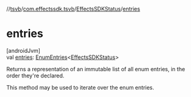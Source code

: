 //[tsvb](../../../index.md)/[com.effectssdk.tsvb](../index.md)/[EffectsSDKStatus](index.md)/[entries](entries.md)

# entries

[androidJvm]\
val [entries](entries.md): [EnumEntries](https://kotlinlang.org/api/latest/jvm/stdlib/kotlin-stdlib/kotlin.enums/-enum-entries/index.html)&lt;[EffectsSDKStatus](index.md)&gt;

Returns a representation of an immutable list of all enum entries, in the order they're declared.

This method may be used to iterate over the enum entries.
